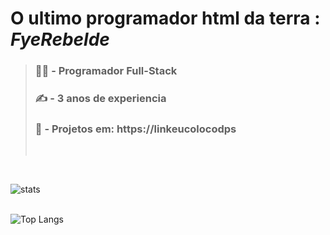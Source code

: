 # **O ultimo programador html da terra : **_FyeRebelde_****
> ### 🧑‍💻 - Programador **Full-Stack**
> ### ✍️ - **3 anos** de experiencia
> ### 📂 - Projetos em: https://linkeucolocodps
> </br>

</br>

![stats](https://github-readme-stats.vercel.app/api?username=DevFee&show_icons=true&theme=transparent)
<br>
<br/>

![Top Langs](https://github-readme-stats.vercel.app/api/top-langs/?username=anuraghazra&hide_progress=true)
